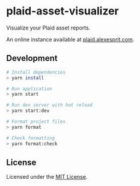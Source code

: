 # plaid-asset-visualizer

Visualize your Plaid asset reports.

An online instance available at [plaid.alexesprit.com](https://plaid.alexesprit.com/).

## Development

```sh
# Install dependencies
> yarn install

# Run application
> yarn start

# Run dev server with hot reload
> yarn start:dev

# Format project files
> yarn format

# Check formatting
> yarn format:check
```

## License

Licensed under the [MIT License](LICENSE).
